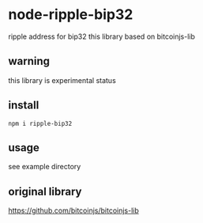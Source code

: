 # node-ripple-bip32

ripple address for bip32
this library based on bitcoinjs-lib

## warning

this library is experimental status

## install

```
npm i ripple-bip32
```

## usage

see example directory

## original library

https://github.com/bitcoinjs/bitcoinjs-lib
